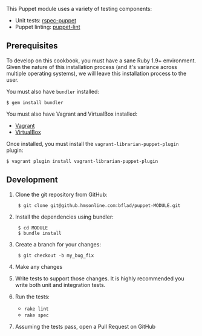 This Puppet module uses a variety of testing components:

- Unit tests: [rspec-puppet](https://github.com/rodjek/rspec-puppet)
- Puppet linting: [puppet-lint](https://github.com/rodjek/puppet-lint)

Prerequisites
-------------
To develop on this cookbook, you must have a sane Ruby 1.9+ environment. Given the nature of this installation process (and it's variance across multiple operating systems), we will leave this installation process to the user.

You must also have `bundler` installed:

    $ gem install bundler

You must also have Vagrant and VirtualBox installed:

- [Vagrant](https://vagrantup.com)
- [VirtualBox](https://virtualbox.org)

Once installed, you must install the `vagrant-librarian-puppet-plugin` plugin:

    $ vagrant plugin install vagrant-librarian-puppet-plugin

Development
-----------
1. Clone the git repository from GitHub:

        $ git clone git@github.hmsonline.com:bflad/puppet-MODULE.git

2. Install the dependencies using bundler:

        $ cd MODULE
        $ bundle install

3. Create a branch for your changes:

        $ git checkout -b my_bug_fix

4. Make any changes
5. Write tests to support those changes. It is highly recommended you write both unit and integration tests.
6. Run the tests:
    - `rake lint`
    - `rake spec`

7. Assuming the tests pass, open a Pull Request on GitHub
